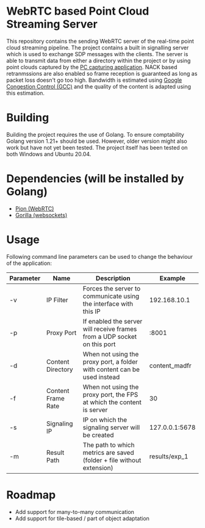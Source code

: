 # WebRTC based Point Cloud Streaming Server
This repository contains the sending WebRTC server of the real-time point cloud streaming pipeline. The project contains a built in signalling server which is used to exchange SDP messages with the clients. The server is able to transmit data from either a directory within the project or by using point clouds captured by the [PC capturing application](https://github.com/MatthiasDeFre/pc-capturer ). NACK based retranmssions are also enabled so frame reception is guaranteed as long as packet loss doesn't go too high. Bandwidth is estimated using [Google Congestion Control (GCC)](https://datatracker.ietf.org/doc/html/draft-ietf-rmcat-gcc-02) and the quality of the content is adapted using this estimation.

# Building
Building the project requires the use of Golang. To ensure comptability Golang version 1.21+ should be used. However, older version might also work but have not yet been tested. The project itself has been tested on both Windows and Ubuntu 20.04.


# Dependencies (will be installed by Golang)
* [Pion (WebRTC)](https://github.com/pion/webrtc)
* [Gorilla (websockets)](https://github.com/gorilla/websocket)

# Usage
Following command line parameters can be used to change the behaviour of the application:

| **Parameter** | **Name**           | **Description**                                                          | **Example**    |
|---------------|--------------------|--------------------------------------------------------------------------|----------------|
| -v            | IP Filter          | Forces the server to communicate using the interface with this IP        | 192.168.10.1   |
| -p            | Proxy Port         | If enabled the server will receive frames from a UDP socket on this port | :8001          |
| -d            | Content Directory  | When not using the proxy port, a folder with content can be used instead | content_madfr  |
| -f            | Content Frame Rate | When not using the proxy port, the FPS at which the content is server    | 30             |
| -s            | Signaling IP       | IP on which the signaling server will be created                         | 127.0.0.1:5678 |
| -m            | Result Path        | The path to which metrics are saved (folder + file without extension)    | results/exp_1  |

# Roadmap
* Add support for many-to-many communication
* Add support for tile-based / part of object adaptation
